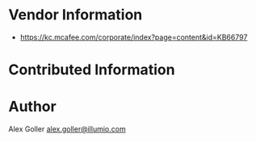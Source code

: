 # Vendor Information

* https://kc.mcafee.com/corporate/index?page=content&id=KB66797

# Contributed Information

# Author

Alex Goller <alex.goller@illumio.com>
